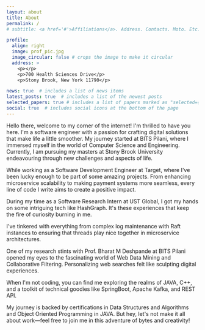 ```yaml
---
layout: about
title: About
permalink: /
# subtitle: <a href='#'>Affiliations</a>. Address. Contacts. Moto. Etc.

profile:
  align: right
  image: prof_pic.jpg
  image_circular: false # crops the image to make it circular
  address: >
    <p></p>
    <p>700 Health Sciences Drive</p>
    <p>Stony Brook, New York 11790</p>

news: true  # includes a list of news items
latest_posts: true  # includes a list of the newest posts
selected_papers: true # includes a list of papers marked as "selected={true}"
social: true  # includes social icons at the bottom of the page
---
```


Hello there, welcome to my corner of the internet! I'm thrilled to have you here. I'm a software engineer with a passion for crafting digital solutions that make life a little smoother. My journey started at BITS Pilani, where I immersed myself in the world of Computer Science and Engineering. Currently, I am pursuing my masters at Stony Brook University endeavouring through new challenges and aspects of life.

While working as a Software Development Engineer at Target, where I've been lucky enough to be part of some amazing projects. From enhancing microservice scalability to making payment systems more seamless, every line of code I write aims to create a positive impact.

During my time as a Software Research Intern at UST Global, I got my hands on some intriguing tech like HashGraph. It's these experiences that keep the fire of curiosity burning in me.

I've tinkered with everything from complex log maintenance with Raft instances to ensuring that threads play nice together in microservice architectures.

One of my research stints with Prof. Bharat M Deshpande at BITS Pilani opened my eyes to the fascinating world of Web Data Mining and Collaborative Filtering. Personalizing web searches felt like sculpting digital experiences.

When I'm not coding, you can find me exploring the realms of JAVA, C++, and a toolkit of technical goodies like SpringBoot, Apache Kafka, and REST API.

My journey is backed by certifications in Data Structures and Algorithms and Object Oriented Programming in JAVA. But hey, let's not make it all about work—feel free to join me in this adventure of bytes and creativity!

<!-- Write your biography here. Tell the world about yourself. Link to your favorite [subreddit](http://reddit.com). You can put a picture in, too. The code is already in, just name your picture `prof_pic.jpg` and put it in the `img/` folder.

Put your address / P.O. box / other info right below your picture. You can also disable any of these elements by editing `profile` property of the YAML header of your `_pages/about.md`. Edit `_bibliography/papers.bib` and Jekyll will render your [publications page](/al-folio/publications/) automatically.

Link to your social media connections, too. This theme is set up to use [Font Awesome icons](http://fortawesome.github.io/Font-Awesome/) and [Academicons](https://jpswalsh.github.io/academicons/), like the ones below. Add your Facebook, Twitter, LinkedIn, Google Scholar, or just disable all of them. -->
